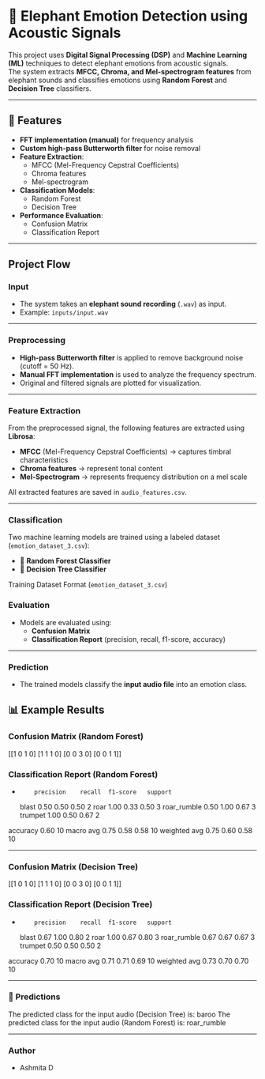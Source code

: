 
# 🐘 Elephant Emotion Detection using Acoustic Signals
This project uses **Digital Signal Processing (DSP)** and **Machine Learning (ML)** techniques to detect elephant emotions from acoustic signals.  
The system extracts **MFCC, Chroma, and Mel-spectrogram features** from elephant sounds and classifies emotions using **Random Forest** and **Decision Tree** classifiers.

---
## 🚀 Features
- **FFT implementation (manual)** for frequency analysis
- **Custom high-pass Butterworth filter** for noise removal
- **Feature Extraction**:
  - MFCC (Mel-Frequency Cepstral Coefficients)
  - Chroma features
  - Mel-spectrogram
- **Classification Models**:
  - Random Forest
  - Decision Tree
- **Performance Evaluation**:
  - Confusion Matrix
  - Classification Report

---
## Project Flow

### Input
- The system takes an **elephant sound recording** (`.wav`) as input.
- Example: `inputs/input.wav`

---

### Preprocessing
- **High-pass Butterworth filter** is applied to remove background noise (cutoff = 50 Hz).
- **Manual FFT implementation** is used to analyze the frequency spectrum.
- Original and filtered signals are plotted for visualization.

---

### Feature Extraction
From the preprocessed signal, the following features are extracted using **Librosa**:
- **MFCC** (Mel-Frequency Cepstral Coefficients) → captures timbral characteristics
- **Chroma features** → represent tonal content
- **Mel-Spectrogram** → represents frequency distribution on a mel scale

All extracted features are saved in `audio_features.csv`.

---

### Classification
Two machine learning models are trained using a labeled dataset (`emotion_dataset_3.csv`):
- 🌳 **Random Forest Classifier**
- 🌲 **Decision Tree Classifier**

Training Dataset Format (`emotion_dataset_3.csv`)

### Evaluation
- Models are evaluated using:
  - **Confusion Matrix**
  - **Classification Report** (precision, recall, f1-score, accuracy)

---

### Prediction
- The trained models classify the **input audio file** into an emotion class.

## 📊 Example Results

### Confusion Matrix (Random Forest)
[[1 0 1 0]
[1 1 1 0]
[0 0 3 0]
[0 0 1 1]]

### Classification Report (Random Forest)
-
          precision    recall  f1-score   support

   blast       0.50      0.50      0.50         2
    roar       1.00      0.33      0.50         3
roar_rumble 0.50 1.00 0.67 3
trumpet 1.00 0.50 0.67 2


accuracy                           0.60        10
macro avg 0.75 0.58 0.58 10
weighted avg 0.75 0.60 0.58 10

---

### Confusion Matrix (Decision Tree)
[[1 0 1 0]
[1 1 1 0]
[0 0 3 0]
[0 0 1 1]]


### Classification Report (Decision Tree)
-
          precision    recall  f1-score   support

   blast       0.67      1.00      0.80         2
    roar       1.00      0.67      0.80         3
   roar_rumble 0.67      0.67      0.67         3
    trumpet    0.50      0.50      0.50         2


accuracy                           0.70        10
macro avg      0.71     0.71      0.69         10
weighted avg   0.73     0.70      0.70         10

---

### 🎯 Predictions
The predicted class for the input audio (Decision Tree) is: baroo
The predicted class for the input audio (Random Forest) is: roar_rumble

--- 
### Author
- Ashmita D
